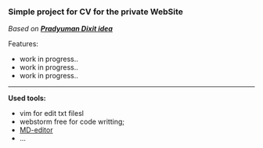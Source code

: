 ### Simple project for CV for the private WebSite
*Based on [**Pradyuman Dixit idea**](https://hackernoon.com/how-to-make-a-terminal-like-portfolio-website-for-yourself-27d7a7030004 "Pradyuman Dixit idea")*

Features:
- work in progress..
- work in progress..
- work in progress..

------------
**Used tools:**
- vim for edit txt filesl
- webstorm free for code writting;
- [MD-editor](https://pandao.github.io/editor.md/en.html "MD-editor")
- ...

